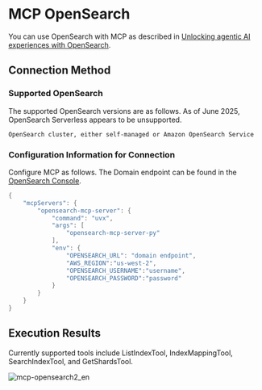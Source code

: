 # MCP OpenSearch

You can use OpenSearch with MCP as described in [Unlocking agentic AI experiences with OpenSearch](https://opensearch.org/blog/unlocking-agentic-ai-experiences-with-opensearch/).

## Connection Method

### Supported OpenSearch

The supported OpenSearch versions are as follows. As of June 2025, OpenSearch Serverless appears to be unsupported.

```text
OpenSearch cluster, either self-managed or Amazon OpenSearch Service
```

### Configuration Information for Connection

Configure MCP as follows. The Domain endpoint can be found in the [OpenSearch Console](https://us-west-2.console.aws.amazon.com/aos/home?region=us-west-2#opensearch).

```java
{
    "mcpServers": {
        "opensearch-mcp-server": {
            "command": "uvx",
            "args": [
                "opensearch-mcp-server-py"
            ],
            "env": {
                "OPENSEARCH_URL": "domain endpoint",
                "AWS_REGION":"us-west-2",
                "OPENSEARCH_USERNAME":"username", 
                "OPENSEARCH_PASSWORD":"password"
            }
        }
    }
}    
```

## Execution Results

Currently supported tools include ListIndexTool, IndexMappingTool, SearchIndexTool, and GetShardsTool.

![mcp-opensearch2_en](https://github.com/user-attachments/assets/535c0288-6df5-4c99-a2df-2387022b33bb)
